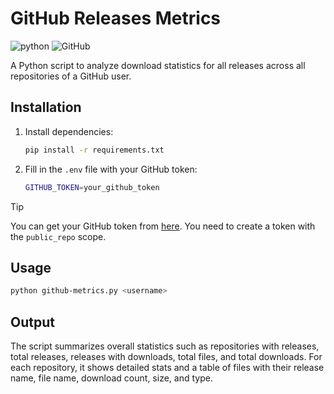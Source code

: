 # GitHub Releases Metrics

![python](https://img.shields.io/badge/python-3.10-blue)
![GitHub](https://img.shields.io/badge/GitHub-API-white)

A Python script to analyze download statistics for all releases across all repositories of a GitHub user.

## Installation

1. Install dependencies:

    ```bash
    pip install -r requirements.txt
    ```

2. Fill in the `.env` file with your GitHub token:

    ```bash
    GITHUB_TOKEN=your_github_token
    ```

> [!TIP]
> You can get your GitHub token from [here](https://github.com/settings/tokens). You need to create a token with the `public_repo` scope.

## Usage

```bash
python github-metrics.py <username>
```

## Output

The script summarizes overall statistics such as repositories with releases, total releases, releases with downloads, total files, and total downloads. For each repository, it shows detailed stats and a table of files with their release name, file name, download count, size, and type.
